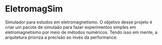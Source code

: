 # EletromagSim
Simulador para estudos em eletromagnetismo. O objetivo desse projeto é criar um pacote de simulaão para fazer experimentos simples em eletromagnetismo por meio de métodos numéricos. Tendo isso em mente, a arquitetura prioriza a precisão ao invés da performance.
